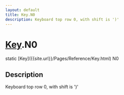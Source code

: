 ```yaml
---
layout: default
title: Key.N0
description: Keyboard top row 0, with shift is ')'
---
```

# [Key]({{site.url}}/Pages/Reference/Key.html).N0

<div class='signature' markdown='1'>
static [Key]({{site.url}}/Pages/Reference/Key.html) N0
</div>

## Description
Keyboard top row 0, with shift is ')'

